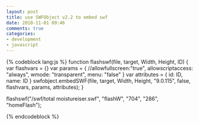 ```yaml
---
layout: post
title: use SWFObject v2.2 to embed swf
date: 2010-11-01 09:46
comments: true
categories:
- development
- javascript
---
```

{% codeblock lang:js %}
function flashswf(file, target, Width, Height, ID) {
var flashvars = {}
var params = {
//allowfullscreen:"true",
allowscriptaccess: "always",
wmode: "transparent",
menu: "false"
}
var attributes = {
id: ID,
name: ID
}
swfobject.embedSWF(file, target, Width, Height, "9.0.115", false, flashvars, params, attributes);
}

flashswf("/swf/total moistureiser.swf", "flashW", "704", "286", "homeFlash");

{% endcodeblock %}
